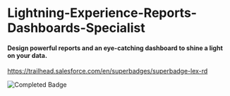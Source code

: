 # Lightning-Experience-Reports-Dashboards-Specialist 


#### Design powerful reports and an eye-catching dashboard to shine a light on your data.

https://trailhead.salesforce.com/en/superbadges/superbadge-lex-rd

![Completed Badge](https://github.com/Londoner1234/Lightning-Experience-Reports-Dashboards-Specialist/blob/master/img/completed.png)
